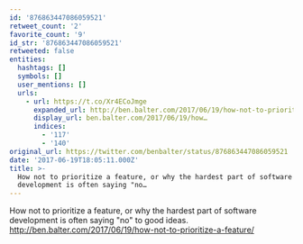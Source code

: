 ```yaml
---
id: '876863447086059521'
retweet_count: '2'
favorite_count: '9'
id_str: '876863447086059521'
retweeted: false
entities:
  hashtags: []
  symbols: []
  user_mentions: []
  urls:
    - url: https://t.co/Xr4ECoJmge
      expanded_url: http://ben.balter.com/2017/06/19/how-not-to-prioritize-a-feature/
      display_url: ben.balter.com/2017/06/19/how…
      indices:
        - '117'
        - '140'
original_url: https://twitter.com/benbalter/status/876863447086059521
date: '2017-06-19T18:05:11.000Z'
title: >-
  How not to prioritize a feature, or why the hardest part of software
  development is often saying "no…
---
```


How not to prioritize a feature, or why the hardest part of software development is often saying "no" to good ideas. http://ben.balter.com/2017/06/19/how-not-to-prioritize-a-feature/